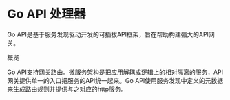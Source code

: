 # Go API 处理器



Go API是基于服务发现驱动开发的可插拔API框架，旨在帮助构建强大的API网关。



概览

Go API支持网关路由。微服务架构是把应用解耦成逻辑上的相对隔离的服务，API网关提供单一的入口把服务的API统一起来。Go API使用服务发现中定义的元数据来生成路由规则并提供与之对应的http服务。





